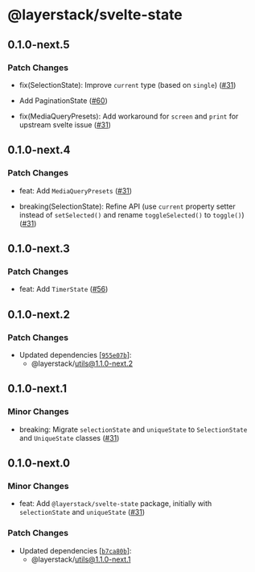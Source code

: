 # @layerstack/svelte-state

## 0.1.0-next.5

### Patch Changes

- fix(SelectionState): Improve `current` type (based on `single`) ([#31](https://github.com/techniq/layerstack/pull/31))

- Add PaginationState ([#60](https://github.com/techniq/layerstack/pull/60))

- fix(MediaQueryPresets): Add workaround for `screen` and `print` for upstream svelte issue ([#31](https://github.com/techniq/layerstack/pull/31))

## 0.1.0-next.4

### Patch Changes

- feat: Add `MediaQueryPresets` ([#31](https://github.com/techniq/layerstack/pull/31))

- breaking(SelectionState): Refine API (use `current` property setter instead of `setSelected()` and rename `toggleSelected()` to `toggle()`) ([#31](https://github.com/techniq/layerstack/pull/31))

## 0.1.0-next.3

### Patch Changes

- feat: Add `TimerState` ([#56](https://github.com/techniq/layerstack/pull/56))

## 0.1.0-next.2

### Patch Changes

- Updated dependencies [[`955e07b`](https://github.com/techniq/layerstack/commit/955e07b5aed62acd8afba10f9eaa68b90d72bb74)]:
  - @layerstack/utils@1.1.0-next.2

## 0.1.0-next.1

### Minor Changes

- breaking: Migrate `selectionState` and `uniqueState` to `SelectionState` and `UniqueState` classes ([#31](https://github.com/techniq/layerstack/pull/31))

## 0.1.0-next.0

### Minor Changes

- feat: Add `@layerstack/svelte-state` package, initially with `selectionState` and `uniqueState` ([#31](https://github.com/techniq/layerstack/pull/31))

### Patch Changes

- Updated dependencies [[`b7ca80b`](https://github.com/techniq/layerstack/commit/b7ca80b6a8a07c53ec4a99864ec6b9fd1ecab0b4)]:
  - @layerstack/utils@1.1.0-next.1
